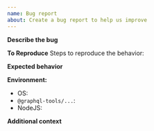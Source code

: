 ```yaml
---
name: Bug report
about: Create a bug report to help us improve
---
```


**Describe the bug**
<!-- A clear and concise description of what the bug is. -->

**To Reproduce**
Steps to reproduce the behavior:

<!-- Adding a codesandbox can help us understand the bug better and speed up things -->

**Expected behavior**
<!-- A clear and concise description of what you expected to happen. -->

**Environment:**

- OS:
- `@graphql-tools/...`:
- NodeJS:

**Additional context**
<!-- Add any other context about the problem here. -->
